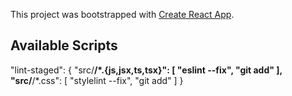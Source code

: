 This project was bootstrapped with [Create React App](https://github.com/facebook/create-react-app).

## Available Scripts

"lint-staged": {
"src/**/\*.{js,jsx,ts,tsx}": [
"eslint --fix",
"git add"
],
"src/**/\*.css": [
"stylelint --fix",
"git add"
]
}
